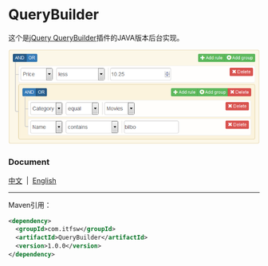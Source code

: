# QueryBuilder
这个是[jQuery QueryBuilder](https://github.com/mistic100/jQuery-QueryBuilder)插件的JAVA版本后台实现。
    
[![jQuery QueryBuilder](screenshot.png)](http://querybuilder.js.org/index.html)

### Document  
[中文](README.md)&nbsp;&nbsp;|&nbsp;&nbsp;[English](README-EN.md)  

---------------------------------------
Maven引用：  
```xml
<dependency>
  <groupId>com.itfsw</groupId>
  <artifactId>QueryBuilder</artifactId>
  <version>1.0.0</version>
</dependency>
```